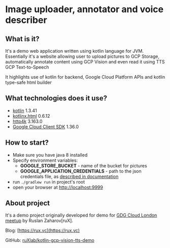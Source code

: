 
Image uploader, annotator and voice describer 
=================


## What is it?

It's a demo web application written using kotlin language for JVM.
Essentially it's a website allowing user to upload pictures to GCP Storage,
automatically annotate content using GCP Vision and even read it using TTS GCP Text-to-Speech

It highlights use of kotlin for backend, Google Cloud Platform APIs and kotlin type-safe html builder

## What technologies does it use?

* [kotlin](http://localhost:9999) 1.3.41
* [kotlinx.html](https://github.com/Kotlin/kotlinx.html) 0.6.12
* [http4k](https://github.com/http4k/http4k) 3.163.0
* [Google Cloud Client SDK](https://github.com/googleapis/google-cloud-java) 1.36.0 



## How to start?

* Make sure you have java 8 installed
* Specify environment variables:
  - **GOOGLE_STORE_BUCKET** - name of the bucket for pictures
  - **GOOGLE_APPLICATION_CREDENTIALS** - path to the json credentials file, as [described in documentation](https://cloud.google.com/docs/authentication/getting-started)    
* run `./gradlew run` in project's root
* open your browser at [http://localhost:9999](http://localhost:9999)


## About project

It's a demo project originally developed for demo for [GDG Cloud London meetup](https://www.meetup.com/gdgcloud/events/261892954/)
by Ruslan Zaharov[ruX].

Blog: [https://rux.vc](https://rux.vc)

GitHub: [ruXlab/kotlin-gcp-vision-tts-demo](https://github.com/ruXlab/kotlin-gcp-vision-tts-demo)

